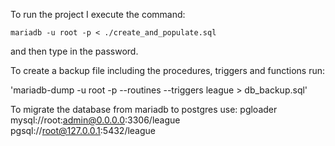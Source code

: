 To run the project I execute the command:

`mariadb -u root -p < ./create_and_populate.sql`

and then type in the password.

To create a backup file including the procedures, triggers and functions run:

'mariadb-dump -u root -p --routines --triggers league > db_backup.sql'

To migrate the database from mariadb to postgres use:
pgloader mysql://root:admin@0.0.0.0:3306/league pgsql://root@127.0.0.1:5432/league
